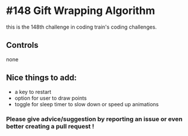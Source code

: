 # #148 Gift Wrapping Algorithm

this is the 148th challenge in coding train's coding challenges.

## Controls

none

## Nice things to add: 

- a key to restart
- option for user to draw points
- toggle for sleep timer to slow down or speed up animations

### Please give advice/suggestion by reporting an issue or even better creating a pull request !